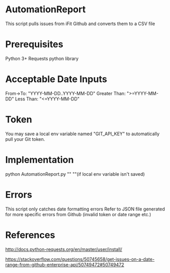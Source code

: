# AutomationReport
This script pulls issues from iFit Github and converts them to a CSV file

# Prerequisites
Python 3+
Requests python library

# Acceptable Date Inputs
From->To: "YYYY-MM-DD..YYYY-MM-DD"
Greater Than: ">=YYYY-MM-DD"
Less Than: "<=YYYY-MM-DD"

# Token
You may save a local env variable named "GIT_API_KEY" to automatically pull your Git token.

# Implementation
python AutomationReport.py "<Date>" "<Token>"(if local env variable isn't saved)

# Errors
This script only catches date formatting errors
Refer to JSON file generated for more specific errors from Github (invalid token or date range etc.)

# References
http://docs.python-requests.org/en/master/user/install/

https://stackoverflow.com/questions/50745658/get-issues-on-a-date-range-from-github-enterprise-api/50749472#50749472


